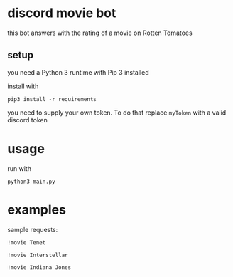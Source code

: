 # discord movie bot

this bot answers with the rating of a movie on Rotten Tomatoes

## setup

you need a Python 3 runtime with Pip 3 installed

install with 

```pip3 install -r requirements```

you need to supply your own token. To do that replace `myToken` with a valid discord token

# usage

run with

```python3 main.py```

# examples

sample requests:

```!movie Tenet```

```!movie Interstellar```

```!movie Indiana Jones```
